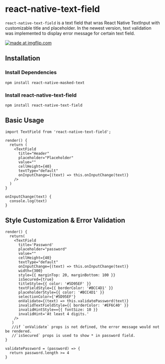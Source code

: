 # react-native-text-field

`react-native-text-field` is a text field that wras React Native TextInput with customizable title and placeholder. In the newest version, text validation was implemented to display error message for certain text field.

<a href="https://imgflip.com/gif/2hwciw"><img src="https://i.imgflip.com/2hwciw.gif" title="made at imgflip.com"/></a>

## Installation

### Install Dependencies
`npm install react-native-masked-text`

### Install react-native-text-field
`npm install react-native-text-field`


## Basic Usage

```
import TextField from 'react-native-text-field';

render() {
  return (
    <TextField
      title="Header"
      placeholder="Placeholder"
      value=""
      cellHeight={40}
      textType="default"
      onInputChange={(text) => this.onInputChange(text)}
    />
  )
}

onInputChange(text) {
  console.log(text)
}

```

## Style Customization & Error Validation
```
render() {
  return(
    <TextField
      title='Password'
      placeholder="password"
      value=""
      cellHeight={40}
      textType="default"
      onInputChange={(text) => this.onInputChange(text)}
      width={300}
      style={{ marginTop: 20, marginBottom: 100 }}
      isSecured={true}
      titleStyle={{ color: '#5D95EF' }}
      textFieldStyle={{ borderColor: '#BCC4D1' }}
      placeholderStyle={{ color: '#BCC4D1' }}
      selectionColor={'#5D95EF'}
      onValidate={(text) => this.validatePassword(text)}
      invalidTextFieldStyle={{ borderColor: '#EF6C40' }}
      invalidHintStyle=={{ fontSize: 10 }}
      invalidHint='At least 4 digits.'
    />
   )
   //if `onValidate` props is not defined, the error message would not be rendered.
   //`isSecured` props is used to show * in password field.
}

validatePassword = (password) => {
  return password.length >= 4
}

```
